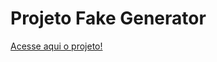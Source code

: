 # Projeto Fake Generator

<a href="https://lucasboaretto.github.io/Projeto-FakeGenerator/index.html" target="blank">Acesse aqui o projeto!</a>